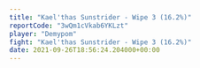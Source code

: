 ```yaml
---
title: "Kael'thas Sunstrider - Wipe 3 (16.2%)"
reportCode: "3wQm1cVkab6YKLzt"
player: "Demypom"
fight: "Kael'thas Sunstrider - Wipe 3 (16.2%)"
date: 2021-09-26T18:56:24.204000+00:00
---
```

